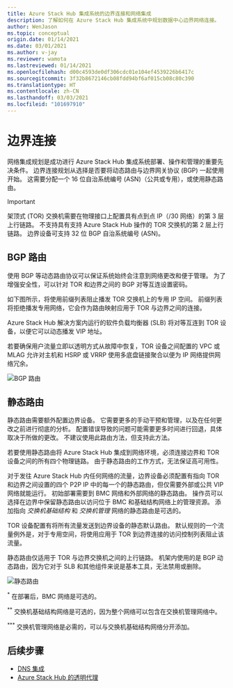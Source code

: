 ```yaml
---
title: Azure Stack Hub 集成系统的边界连接和网络集成
description: 了解如何在 Azure Stack Hub 集成系统中规划数据中心边界网络连接。
author: WenJason
ms.topic: conceptual
origin.date: 01/14/2021
ms.date: 03/01/2021
ms.author: v-jay
ms.reviewer: wamota
ms.lastreviewed: 01/14/2021
ms.openlocfilehash: d00c4593de0df306cdc01e104ef4539226b6417c
ms.sourcegitcommit: 3f32b8672146cb08fdd94bf6af015cb08c80c390
ms.translationtype: HT
ms.contentlocale: zh-CN
ms.lasthandoff: 03/03/2021
ms.locfileid: "101697910"
---
```

# <a name="border-connectivity"></a>边界连接 
网络集成规划是成功进行 Azure Stack Hub 集成系统部署、操作和管理的重要先决条件。 边界连接规划从选择是否要将动态路由与边界网关协议 (BGP) 一起使用开始。 这需要分配一个 16 位自治系统编号 (ASN)（公共或专用），或使用静态路由。

> [!IMPORTANT]
> 架顶式 (TOR) 交换机需要在物理接口上配置具有点到点 IP（/30 网络）的第 3 层上行链路。 不支持具有支持 Azure Stack Hub 操作的 TOR 交换机的第 2 层上行链路。 边界设备可支持 32 位 BGP 自治系统编号 (ASN)。

## <a name="bgp-routing"></a>BGP 路由
使用 BGP 等动态路由协议可以保证系统始终会注意到网络更改和便于管理。 为了增强安全性，可以针对 TOR 和边界之间的 BGP 对等互连设置密码。

如下图所示，将使用前缀列表阻止播发 TOR 交换机上的专用 IP 空间。 前缀列表将拒绝播发专用网络，它会作为路由映射应用于 TOR 与边界之间的连接。

Azure Stack Hub 解决方案内运行的软件负载均衡器 (SLB) 将对等互连到 TOR 设备，以便它可以动态播发 VIP 地址。

若要确保用户流量立即以透明方式从故障中恢复，TOR 设备之间配置的 VPC 或 MLAG 允许对主机和 HSRP 或 VRRP 使用多底盘链接聚合以便为 IP 网络提供网络冗余。

![BGP 路由](media/azure-stack-border-connectivity/bgp-routing.svg)

## <a name="static-routing"></a>静态路由
静态路由需要额外配置边界设备。 它需要更多的手动干预和管理，以及在任何更改之前进行彻底的分析。 配置错误导致的问题可能需要更多时间进行回退，具体取决于所做的更改。 不建议使用此路由方法，但支持此方法。

若要使用静态路由将 Azure Stack Hub 集成到网络环境，必须连接边界和 TOR 设备之间的所有四个物理链路。 由于静态路由的工作方式，无法保证高可用性。

对于发往 Azure Stack Hub 内任何网络的流量，边界设备必须配置有指向 TOR 和边界之间设置的四个 P2P IP 中的每一个的静态路由，但仅需要外部或公共 VIP 网络就能运行。 初始部署需要到 BMC 网络和外部网络的静态路由。 操作员可以选择在边界中保留静态路由以访问位于 BMC 和基础结构网络上的管理资源。 添加指向 *交换机基础结构* 和 *交换机管理* 网络的静态路由是可选的。

TOR 设备配置有将所有流量发送到边界设备的静态默认路由。 默认规则的一个流量例外是，对于专用空间，将使用应用于 TOR 到边界连接的访问控制列表阻止该流量。

静态路由仅适用于 TOR 与边界交换机之间的上行链路。 机架内使用的是 BGP 动态路由，因为它对于 SLB 和其他组件来说是基本工具，无法禁用或删除。

![静态路由](media/azure-stack-border-connectivity/static-routing.svg)

<sup>\*</sup> 在部署后，BMC 网络是可选的。

<sup>\*\*</sup> 交换机基础结构网络是可选的，因为整个网络可以包含在交换机管理网络中。

<sup>\*\*\*</sup> 交换机管理网络是必需的，可以与交换机基础结构网络分开添加。

## <a name="next-steps"></a>后续步骤

- [DNS 集成](azure-stack-integrate-dns.md)
- [Azure Stack Hub 的透明代理](azure-stack-transparent-proxy.md)
